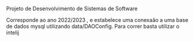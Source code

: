 Projeto de Desenvolvimento de Sistemas de Software

Corresponde ao ano 2022/2023 , e estabelece uma conexaão a uma base de dados mysql utilizando data/DAOConfig.
Para correr basta utilizar o intelij
